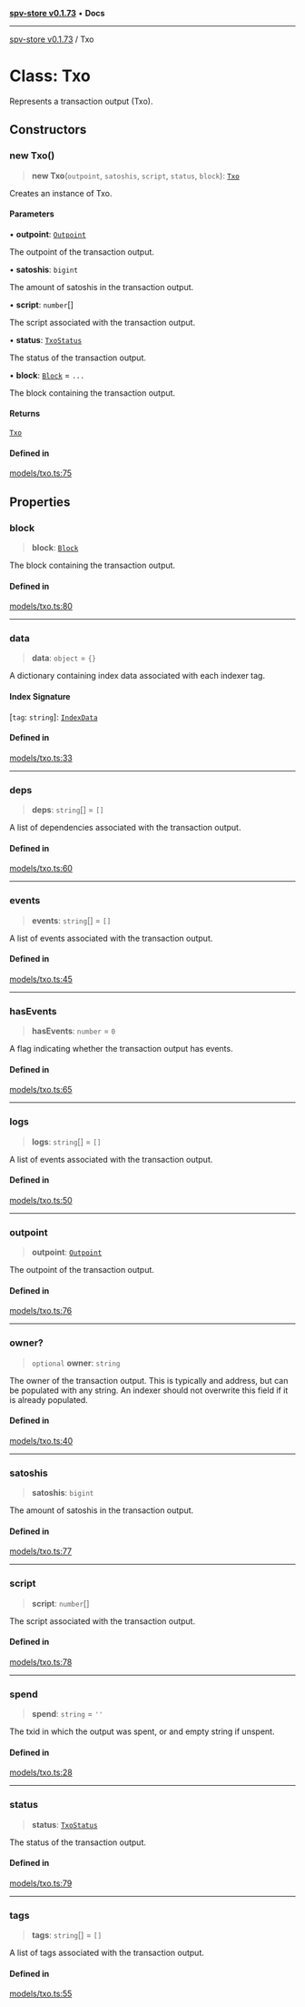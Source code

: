 [**spv-store v0.1.73**](../README.md) • **Docs**

***

[spv-store v0.1.73](../globals.md) / Txo

# Class: Txo

Represents a transaction output (Txo).

## Constructors

### new Txo()

> **new Txo**(`outpoint`, `satoshis`, `script`, `status`, `block`): [`Txo`](Txo.md)

Creates an instance of Txo.

#### Parameters

• **outpoint**: [`Outpoint`](Outpoint.md)

The outpoint of the transaction output.

• **satoshis**: `bigint`

The amount of satoshis in the transaction output.

• **script**: `number`[]

The script associated with the transaction output.

• **status**: [`TxoStatus`](../enumerations/TxoStatus.md)

The status of the transaction output.

• **block**: [`Block`](Block.md) = `...`

The block containing the transaction output.

#### Returns

[`Txo`](Txo.md)

#### Defined in

[models/txo.ts:75](https://github.com/bitcoin-sv/spv-store/blob/9735342843cd2ea4b04983988f1fa98b59c98947/src/models/txo.ts#L75)

## Properties

### block

> **block**: [`Block`](Block.md)

The block containing the transaction output.

#### Defined in

[models/txo.ts:80](https://github.com/bitcoin-sv/spv-store/blob/9735342843cd2ea4b04983988f1fa98b59c98947/src/models/txo.ts#L80)

***

### data

> **data**: `object` = `{}`

A dictionary containing index data associated with each indexer tag.

#### Index Signature

 \[`tag`: `string`\]: [`IndexData`](../interfaces/IndexData.md)

#### Defined in

[models/txo.ts:33](https://github.com/bitcoin-sv/spv-store/blob/9735342843cd2ea4b04983988f1fa98b59c98947/src/models/txo.ts#L33)

***

### deps

> **deps**: `string`[] = `[]`

A list of dependencies associated with the transaction output.

#### Defined in

[models/txo.ts:60](https://github.com/bitcoin-sv/spv-store/blob/9735342843cd2ea4b04983988f1fa98b59c98947/src/models/txo.ts#L60)

***

### events

> **events**: `string`[] = `[]`

A list of events associated with the transaction output.

#### Defined in

[models/txo.ts:45](https://github.com/bitcoin-sv/spv-store/blob/9735342843cd2ea4b04983988f1fa98b59c98947/src/models/txo.ts#L45)

***

### hasEvents

> **hasEvents**: `number` = `0`

A flag indicating whether the transaction output has events.

#### Defined in

[models/txo.ts:65](https://github.com/bitcoin-sv/spv-store/blob/9735342843cd2ea4b04983988f1fa98b59c98947/src/models/txo.ts#L65)

***

### logs

> **logs**: `string`[] = `[]`

A list of events associated with the transaction output.

#### Defined in

[models/txo.ts:50](https://github.com/bitcoin-sv/spv-store/blob/9735342843cd2ea4b04983988f1fa98b59c98947/src/models/txo.ts#L50)

***

### outpoint

> **outpoint**: [`Outpoint`](Outpoint.md)

The outpoint of the transaction output.

#### Defined in

[models/txo.ts:76](https://github.com/bitcoin-sv/spv-store/blob/9735342843cd2ea4b04983988f1fa98b59c98947/src/models/txo.ts#L76)

***

### owner?

> `optional` **owner**: `string`

The owner of the transaction output. 
This is typically and address, but can be populated with any string. 
An indexer should not overwrite this field if it is already populated.

#### Defined in

[models/txo.ts:40](https://github.com/bitcoin-sv/spv-store/blob/9735342843cd2ea4b04983988f1fa98b59c98947/src/models/txo.ts#L40)

***

### satoshis

> **satoshis**: `bigint`

The amount of satoshis in the transaction output.

#### Defined in

[models/txo.ts:77](https://github.com/bitcoin-sv/spv-store/blob/9735342843cd2ea4b04983988f1fa98b59c98947/src/models/txo.ts#L77)

***

### script

> **script**: `number`[]

The script associated with the transaction output.

#### Defined in

[models/txo.ts:78](https://github.com/bitcoin-sv/spv-store/blob/9735342843cd2ea4b04983988f1fa98b59c98947/src/models/txo.ts#L78)

***

### spend

> **spend**: `string` = `''`

The txid in which the output was spent, or and empty string if unspent.

#### Defined in

[models/txo.ts:28](https://github.com/bitcoin-sv/spv-store/blob/9735342843cd2ea4b04983988f1fa98b59c98947/src/models/txo.ts#L28)

***

### status

> **status**: [`TxoStatus`](../enumerations/TxoStatus.md)

The status of the transaction output.

#### Defined in

[models/txo.ts:79](https://github.com/bitcoin-sv/spv-store/blob/9735342843cd2ea4b04983988f1fa98b59c98947/src/models/txo.ts#L79)

***

### tags

> **tags**: `string`[] = `[]`

A list of tags associated with the transaction output.

#### Defined in

[models/txo.ts:55](https://github.com/bitcoin-sv/spv-store/blob/9735342843cd2ea4b04983988f1fa98b59c98947/src/models/txo.ts#L55)
